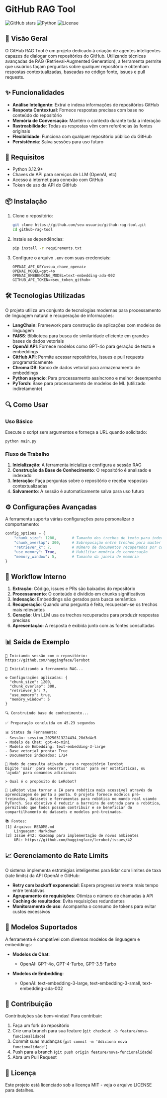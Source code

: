 # GitHub RAG Tool

![GitHub stars](https://img.shields.io/badge/GitHub-RAG-blue)
![Python](https://img.shields.io/badge/Python-3.12.9%2B-brightgreen)
![License](https://img.shields.io/badge/License-MIT-yellow)

## 🚀 Visão Geral

O GitHub RAG Tool é um projeto dedicado à criação de agentes inteligentes capazes de dialogar com repositórios do GitHub. Utilizando técnicas avançadas de RAG (Retrieval-Augmented Generation), a ferramenta permite que usuários façam perguntas sobre qualquer repositório e obtenham respostas contextualizadas, baseadas no código fonte, issues e pull requests.

## ✨ Funcionalidades

- **Análise Inteligente**: Extrai e indexa informações de repositórios GitHub
- **Resposta Contextual**: Fornece respostas precisas com base no conteúdo do repositório
- **Memória de Conversação**: Mantém o contexto durante toda a interação
- **Rastreabilidade**: Todas as respostas vêm com referências às fontes originais
- **Flexibilidade**: Funciona com qualquer repositório público do GitHub
- **Persistência**: Salva sessões para uso futuro

## 🔧 Requisitos

- Python 3.12.9+
- Chaves de API para serviços de LLM (OpenAI, etc)
- Acesso à internet para conexão com GitHub
- Token de uso da API do GitHub

## 📦 Instalação

1. Clone o repositório:
   ```bash
   git clone https://github.com/seu-usuario/github-rag-tool.git
   cd github-rag-tool
   ```

2. Instale as dependências:
   ```bash
   pip install -r requirements.txt
   ```

3. Configure o arquivo `.env` com suas credenciais:
   ```
   OPENAI_API_KEY=<sua_chave_openai>
   OPENAI_MODEL=gpt-4o
   OPENAI_EMBBENDING_MODEL=text-embedding-ada-002
   GITHUB_API_TOKEN=<seu_token_github>
   ```

## 🛠️ Tecnologias Utilizadas

O projeto utiliza um conjunto de tecnologias modernas para processamento de linguagem natural e recuperação de informações:

- **LangChain**: Framework para construção de aplicações com modelos de linguagem
- **FAISS**: Biblioteca para busca de similaridade eficiente em grandes bases de dados vetoriais
- **OpenAI API**: Fornece modelos como GPT-4o para geração de texto e embeddings
- **GitHub API**: Permite acessar repositórios, issues e pull requests programaticamente
- **Chroma DB**: Banco de dados vetorial para armazenamento de embeddings
- **Python asyncio**: Para processamento assíncrono e melhor desempenho
- **PyTorch**: Base para processamento de modelos de ML (utilizado indiretamente)

## 🔍 Como Usar

### Uso Básico

Execute o script sem argumentos e forneça a URL quando solicitado:

```bash
python main.py
```

### Fluxo de Trabalho

1. **Inicialização**: A ferramenta inicializa e configura a sessão RAG
2. **Construção da Base de Conhecimento**: O repositório é analisado e indexado
3. **Interação**: Faça perguntas sobre o repositório e receba respostas contextualizadas
4. **Salvamento**: A sessão é automaticamente salva para uso futuro

## ⚙️ Configurações Avançadas

A ferramenta suporta várias configurações para personalizar o comportamento:

```python
config_options = {
    "chunk_size": 1200,       # Tamanho dos trechos de texto para indexação
    "chunk_overlap": 300,     # Sobreposição entre trechos para manter contexto
    "retriever_k": 7,         # Número de documentos recuperados por consulta
    "use_memory": True,       # Habilitar memória de conversação
    "memory_window": 5,       # Tamanho da janela de memória
}
```

## 🔄 Workflow Interno

1. **Extração**: Código, issues e PRs são baixados do repositório
2. **Processamento**: O conteúdo é dividido em chunks significativos
3. **Indexação**: Embeddings são gerados para busca semântica
4. **Recuperação**: Quando uma pergunta é feita, recuperam-se os trechos mais relevantes
5. **Geração**: Um LLM usa os trechos recuperados para produzir respostas precisas
6. **Apresentação**: A resposta é exibida junto com as fontes consultadas

## 📊 Saída de Exemplo

```
🚀 Iniciando sessão com o repositório: https://github.com/huggingface/lerobot

🔧 Inicializando a ferramenta RAG...

⚙️ Configurações aplicadas: {
  "chunk_size": 1200,
  "chunk_overlap": 300,
  "retriever_k": 7,
  "use_memory": true,
  "memory_window": 5
}

🔍 Construindo base de conhecimento...

✅ Preparação concluída em 45.23 segundos

📊 Status da Ferramenta:
- Sessão: session_20250313224434_28d3d4c5
- Modelo de Chat: gpt-4o-mini
- Modelo de Embedding: text-embedding-3-large
- Base vetorial pronta: True
- Documentos indexados: 1724

💬 Modo de consulta ativado para o repositório lerobot
Digite 'sair' para encerrar, 'status' para ver estatísticas, ou 'ajuda' para comandos adicionais

> Qual é o propósito do LeRobot?

🤖 LeRobot visa tornar a IA para robótica mais acessível através da aprendizagem de ponta a ponta. O projeto fornece modelos pré-treinados, datasets e ferramentas para robótica no mundo real usando PyTorch. Seu objetivo é reduzir a barreira de entrada para a robótica, permitindo que todos possam contribuir e se beneficiar do compartilhamento de datasets e modelos pré-treinados.

📚 Fontes:
[1] Arquivo: README.md
    Linguagem: Markdown
[2] Issue #42: Roadmap para implementação de novos ambientes
    URL: https://github.com/huggingface/lerobot/issues/42
```

## 📈 Gerenciamento de Rate Limits

O sistema implementa estratégias inteligentes para lidar com limites de taxa (rate limits) da API OpenAI e GitHub:

- **Retry com backoff exponencial**: Espera progressivamente mais tempo entre tentativas
- **Agrupamento de requisições**: Otimiza o número de chamadas à API
- **Caching de resultados**: Evita requisições redundantes
- **Monitoramento de uso**: Acompanha o consumo de tokens para evitar custos excessivos

## 🔬 Modelos Suportados

A ferramenta é compatível com diversos modelos de linguagem e embeddings:

- **Modelos de Chat**:
  - OpenAI: GPT-4o, GPT-4-Turbo, GPT-3.5-Turbo
  <!-- - Anthropic: Claude 3.5 Sonnet, Claude 3 Opus, Claude 3 Haiku
  - Mistral: Mistral Large, Mistral Medium -->
  
- **Modelos de Embedding**:
  - OpenAI: text-embedding-3-large, text-embedding-3-small, text-embedding-ada-002
  <!-- - Hugging Face: sentence-transformers (via API ou localmente)
  - BAAI: bge-large-en -->

## 🤝 Contribuição

Contribuições são bem-vindas! Para contribuir:

1. Faça um fork do repositório
2. Crie uma branch para sua feature (`git checkout -b feature/nova-funcionalidade`)
3. Commit suas mudanças (`git commit -m 'Adiciona nova funcionalidade'`)
4. Push para a branch (`git push origin feature/nova-funcionalidade`)
5. Abra um Pull Request

## 📄 Licença

Este projeto está licenciado sob a licença MIT - veja o arquivo LICENSE para detalhes. 